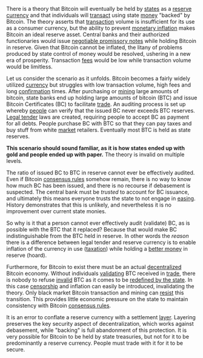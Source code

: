 There is a theory that Bitcoin will eventually be held by [states](Glossary#state) as a [reserve currency](https://en.wikipedia.org/wiki/Reserve_currency) and that individuals will [transact](Glossary#exchange) using state [money](Money-Taxonomy) "backed" by Bitcoin. The theory asserts that [transaction](Glossary#transaction) volume is insufficient for its use as a consumer currency, but the ability to prevent [monetary inflation](https://en.wikipedia.org/wiki/Monetary_inflation) makes Bitcoin an ideal reserve asset. Central banks and their authorized functionaries would issue [negotiable promissory notes](https://en.wikipedia.org/wiki/Promissory_note) while holding Bitcoin in reserve. Given that Bitcoin cannot be inflated, the litany of problems produced by state control of money would be resolved, ushering in a new era of prosperity. Transaction [fees](Glossary#fee) would be low while transaction volume would be limitless.

Let us consider the scenario as it unfolds. Bitcoin becomes a fairly widely utilized [currency](https://en.wikipedia.org/wiki/Currency) but struggles with low transaction volume, high fees and long [confirmation](Glossary#confirmation) times. After purchasing or [mining](Glossary#mine) large amounts of bitcoin, state banks end up holding large amounts of bitcoin (BTC) and issue Bitcoin Certificates (BC) to facilitate [trade](Glossary#trade). An auditing process is set up whereby [people](Glossary#person) can verify that the issued BC never exceeds BTC reserves. [Legal tender](https://en.wikipedia.org/wiki/Legal_tender) laws are created, requiring people to accept BC as payment for all debts. People purchase BC with BTC so that they can pay taxes and buy stuff from white [market](Glossary#market) retailers. Eventually most BTC is held as state reserves.

**This scenario should sound familiar, as it is how states ended up with gold and people ended up with paper.** The theory is invalid on multiple levels.

The ratio of issued BC to BTC in reserve cannot ever be effectively audited. Even if Bitcoin [consensus rules](Glossary#consensus-rules) somehow remain, there is no way to know how much BC has been issued, and there is no recourse if debasement is suspected. The central bank must be *trusted* to account for BC issuance, and ultimately this means everyone trusts the state to not engage in [easing](https://en.wikipedia.org/wiki/Quantitative_easing). History demonstrates that this is unlikely, and nevertheless it is no improvement over current state monies.

So why is it that a person cannot ever effectively audit (validate) BC, as is possible with the BTC that it replaced? Because that would make BC indistinguishable from the BTC held in reserve. In other words the *reason* there is a difference between legal tender and reserve currency is to enable inflation of the currency in use ([taxation](https://en.wikipedia.org/wiki/Seigniorage)) while holding a [better money](https://en.wikipedia.org/wiki/Gresham%27s_law) in reserve (hoard).

Furthermore, for Bitcoin to exist there must be an actual [decentralized](Glossary#centralization) Bitcoin economy. Without individuals [validating](Glossary#validation) BTC received in [trade](Glossary#trade), there is nobody to refuse [invalid](Glossary#validity) BTC as it comes to be [redefined by the state](Fedcoin-Objectives). In this case [censorship](Censorship-Resistance-Property) and inflation can easily be introduced, invalidating the theory. Only black market Bitcoin transaction and mining can [resist](Axiom-of-Resistance) this transition. This provides little economic pressure on the state to maintain consistency with Bitcoin [consensus rules](Glossary#consensus-rules).

It is an error to conflate a reserve currency with a settlement [layer](Glossary#layering). Layering preserves the key security aspect of decentralization, which works against debasement, while "backing" is full abandonment of this protection. It is very possible for Bitcoin to be held by state treasuries, but not for it to be predominantly a reserve currency. People must trade with it for it to be secure.